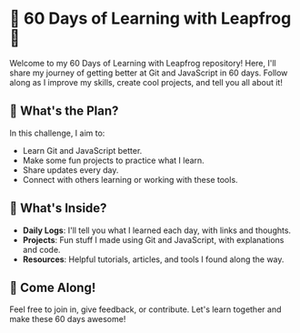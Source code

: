 # 🌟 60 Days of Learning with Leapfrog 🌟

Welcome to my 60 Days of Learning with Leapfrog repository! Here, I'll share my journey of getting better at Git and JavaScript in 60 days. Follow along as I improve my skills, create cool projects, and tell you all about it!

## 🎯 What's the Plan?

In this challenge, I aim to:

- Learn Git and JavaScript better.
- Make some fun projects to practice what I learn.
- Share updates every day.
- Connect with others learning or working with these tools.

## 🔧 What's Inside?

- **Daily Logs**: I'll tell you what I learned each day, with links and thoughts.
- **Projects**: Fun stuff I made using Git and JavaScript, with explanations and code.
- **Resources**: Helpful tutorials, articles, and tools I found along the way.

## 🚀 Come Along!

Feel free to join in, give feedback, or contribute. Let's learn together and make these 60 days awesome!
